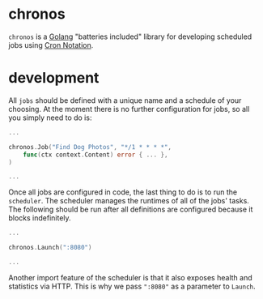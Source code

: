 # chronos

`chronos` is a [Golang](https://golang.org) "batteries included" library for
developing scheduled jobs using
[Cron Notation](https://en.wikipedia.org/wiki/Cron).

# development

All `jobs` should be defined with a unique name and a schedule of your
choosing. At the moment there is no further configuration for jobs, so
all you simply need to do is:

```go
...

chronos.Job("Find Dog Photos", "*/1 * * * *", 
	func(ctx context.Content) error { ... },
)

...
```

Once all jobs are configured in code, the last thing to do is to run the
`scheduler`. The scheduler manages the runtimes of all of the jobs' tasks.
The following should be run after all definitions are configured because it
blocks indefinitely.

```go
...

chronos.Launch(":8080")

...
```

Another import feature of the scheduler is that it also exposes health and
statistics via HTTP. This is why we pass `":8080"` as a parameter to `Launch`.
